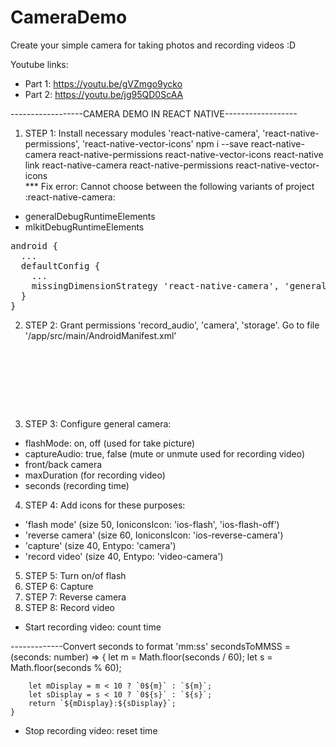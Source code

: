 # CameraDemo
Create your simple camera for taking photos and recording videos :D

Youtube links:
- Part 1: https://youtu.be/gVZmgo9ycko
- Part 2: https://youtu.be/jg95QD0ScAA

------------------CAMERA DEMO IN REACT NATIVE------------------
1. STEP 1: Install necessary modules 'react-native-camera', 'react-native-permissions', 'react-native-vector-icons'
	npm i --save react-native-camera react-native-permissions react-native-vector-icons
	react-native link react-native-camera react-native-permissions react-native-vector-icons<br>
*** Fix error: Cannot choose between the following variants of project :react-native-camera:
+ generalDebugRuntimeElements
+ mlkitDebugRuntimeElements

<pre>
android {
  ...
  defaultConfig {
    ...
    missingDimensionStrategy 'react-native-camera', 'general' <-- insert this line
  }
}
</pre>
2. STEP 2: Grant permissions 'record_audio', 'camera', 'storage'. Go to file '/app/src/main/AndroidManifest.xml'
<pre>
    <uses-permission android:name="android.permission.CAMERA" />
    <uses-permission android:name="android.permission.RECORD_AUDIO" />
    <uses-permission android:name="android.permission.READ_EXTERNAL_STORAGE" />
    <uses-permission android:name="android.permission.WRITE_EXTERNAL_STORAGE" />
    <uses-feature android:name="android.hardware.camera" />
    <uses-feature android:name="android.hardware.camera.autofocus" />
</pre>
3. STEP 3: Configure general camera:
+ flashMode: on, off (used for take picture)
+ captureAudio: true, false (mute or unmute used for recording video)
+ front/back camera
+ maxDuration (for recording video)
+ seconds (recording time)
4. STEP 4: Add icons for these purposes:
+ 'flash mode' (size 50, IoniconsIcon: 'ios-flash', 'ios-flash-off')
+ 'reverse camera' (size 60, IoniconsIcon: 'ios-reverse-camera')
+ 'capture' (size 40, Entypo: 'camera')
+ 'record video' (size 40, Entypo: 'video-camera')
5. STEP 5: Turn on/of flash
6. STEP 6: Capture
7. STEP 7: Reverse camera
8. STEP 8: Record video
+ Start recording video: count time

-------------Convert seconds to format 'mm:ss'
secondsToMMSS = (seconds: number) => {
        let m = Math.floor(seconds / 60);
        let s = Math.floor(seconds % 60);
    
        let mDisplay = m < 10 ? `0${m}` : `${m}`;
        let sDisplay = s < 10 ? `0${s}` : `${s}`;
        return `${mDisplay}:${sDisplay}`; 
    }

+ Stop recording video: reset time
